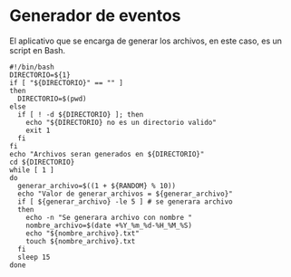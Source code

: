 # Generador de eventos

El aplicativo que se encarga de generar los archivos, en este caso, es un script en Bash.

```
#!/bin/bash
DIRECTORIO=${1}
if [ "${DIRECTORIO}" == "" ]
then
  DIRECTORIO=$(pwd)
else
  if [ ! -d ${DIRECTORIO} ]; then
    echo "${DIRECTORIO} no es un directorio valido"
    exit 1
  fi
fi
echo "Archivos seran generados en ${DIRECTORIO}"
cd ${DIRECTORIO}
while [ 1 ]
do
  generar_archivo=$((1 + ${RANDOM} % 10))
  echo "Valor de generar_archivos = ${generar_archivo}"
  if [ ${generar_archivo} -le 5 ] # se generara archivo
  then
    echo -n "Se generara archivo con nombre "
    nombre_archivo=$(date +%Y_%m_%d-%H_%M_%S)
    echo "${nombre_archivo}.txt"
    touch ${nombre_archivo}.txt
  fi
  sleep 15
done
```
